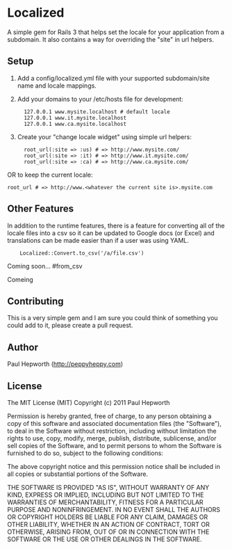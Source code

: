 # Localized

A simple gem for Rails 3 that helps set the locale for your application from a
subdomain. It also contains a way for overriding the "site" in url helpers.

## Setup

1. Add a config/localized.yml file with your supported subdomain/site name and locale mappings.

2. Add your domains to your /etc/hosts file for development:

         127.0.0.1 www.mysite.localhost # default locale
         127.0.0.1 www.it.mysite.localhost
         127.0.0.1 www.ca.mysite.localhost

3. Create your "change locale widget" using simple url helpers:

         root_url(:site => :us) # => http://www.mysite.com/
         root_url(:site => :it) # => http://www.it.mysite.com/
         root_url(:site => :ca) # => http://www.ca.mysite.com/

  OR to keep the current locale:

    root_url # => http://www.<whatever the current site is>.mysite.com

## Other Features

In addition to the runtime features, there is a feature for
converting all of the locale files into a csv so it can be
updated to Google docs (or Excel) and translations can be made
easier than if a user was using YAML.

        Localized::Convert.to_csv('/a/file.csv')

Coming soon... #from_csv

Comeing

## Contributing

This is a very simple gem and I am sure you could think of something you could
add to it, please create a pull request.

## Author

Paul Hepworth (http://peppyheppy.com)

## License

The MIT License (MIT)
Copyright (c) 2011 Paul Hepworth

Permission is hereby granted, free of charge, to any person obtaining a copy of this software and associated documentation files (the "Software"), to deal in the Software without restriction, including without limitation the rights to use, copy, modify, merge, publish, distribute, sublicense, and/or sell copies of the Software, and to permit persons to whom the Software is furnished to do so, subject to the following conditions:

The above copyright notice and this permission notice shall be included in all copies or substantial portions of the Software.

THE SOFTWARE IS PROVIDED "AS IS", WITHOUT WARRANTY OF ANY KIND, EXPRESS OR IMPLIED, INCLUDING BUT NOT LIMITED TO THE WARRANTIES OF MERCHANTABILITY, FITNESS FOR A PARTICULAR PURPOSE AND NONINFRINGEMENT. IN NO EVENT SHALL THE AUTHORS OR COPYRIGHT HOLDERS BE LIABLE FOR ANY CLAIM, DAMAGES OR OTHER LIABILITY, WHETHER IN AN ACTION OF CONTRACT, TORT OR OTHERWISE, ARISING FROM, OUT OF OR IN CONNECTION WITH THE SOFTWARE OR THE USE OR OTHER DEALINGS IN THE SOFTWARE.

